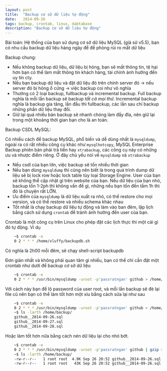 ```yaml
---
layout: post
title:  "Backup cơ sở dữ liệu tự động"
date:   2014-09-26
tags: backup, crontab, linux, dabtabase
description: "Backup cơ sở dữ liệu tự động"
---
```


Bài toán: Hệ thống của bạn sử dụng cơ sở dữ liệu MySQL (giả sử v5.5), bạn có nhu
cầu backup dữ liệu hàng ngày để đề phòng rủi ro mất dữ liệu

Backup chung:

* Nếu không backup dữ liệu, dữ liệu bị hỏng, bạn sẽ mất thông tin, tệ hại hơn 
bạn có thể làm mất thông tin khách hàng, tài chính ảnh hưởng đến uy tín cty.
* Nếu bạn backup dữ liệu và đặt dữ liệu đó trên chính server đó -> nếu server 
đó bị hỏng ổ cứng -> việc backup coi như vô nghĩa
* Thường có 2 loại backup, fullbackup và incremental backup. Full backup nghĩa 
là mỗi lần backup sẽ backup *tất cả mọi thứ*. Incremental backup nghĩa là backup
gia tăng, lần đầu thì fullbackup, các lần sau chỉ backup những phần dữ liệu thay 
đổi.
* Giữ lại quá nhiều bản backup sẽ nhanh chóng làm đầy đĩa, nên giữ lại trong một 
khoảng thời gian bạn cho là an toàn.

Backup CSDL MySQL:

Có nhiều cách để backup MySQL, phổ biến và dễ dùng nhất là `mysqldump`, ngoài ra
có rất nhiều công cụ khác như `mysqlhotcopy`, MySQL Enterprise Backup phiên bản 
phải trả tiền hay `xtrabackup`, các công cụ này có những ưu và nhược điểm riêng. 
Ở đây chủ yếu nói về `mysqldump` và `xtrabackup`

* Nếu csdl của bạn lớn, việc backup sẽ tốn nhiều thời gian
* Nếu bạn dùng `mysqldump` thì cũng nên biết là trong quá trình dump dữ liệu sẽ
bị lock row hoặc lock table tùy loại Storage Engine. User của bạn sẽ không thể
cập nhật gì trên website của bạn. Nếu dữ liệu của bạn nhỏ, backup tốn 1-2ph thì 
không vấn đề gì, những nếu bạn tốn đến tầm 1h thì đó là chuyện rất LỚN.
* Ưu điểm của `mysqldump` là dữ liệu xuất ra nhỏ, có thể restore cho mọi version,
và có thể restore và nhiều schema khác nhau
* Tốt nhất là chạy backup dữ liệu tự động và làm vào ban đêm, lập lịch bằng cách 
sử dụng `crontab` để tránh ảnh hưởng đến user của bạn.

Crontab là một công cụ trên Linux cho phép đặt các lịch thực thi một cái gì đó
tự động. Ví dụ

```bash
	~$ crontab -e
	0 2 * * * /home/xluffy/backupdb.sh
```

Có nghĩa là 2h00 mỗi đêm, sẽ chạy shell-script backupdb

Đơn giản nhất và không phải quan tâm gì nhiều, bạn có thể chỉ cần đặt một crontab
như dưới để backup cơ sở dữ liệu

```bash
	~$ crontab -e
	0 2 * * * /usr/bin/mysqldump -uroot -p'passratngan' github > /home/backup/github.sql
```

Với cách này bạn để lộ password của user root, và mỗi lần backup sẽ đè lại file cũ nên 
bạn có thể làm tốt hơn một xíu bằng cách sửa lại như sau

```bash
	~$ crontab -e
	0 2 * * * /usr/bin/mysqldump -uroot -p'passratngan' github > /home/backup/github_$(date +"%Y-%m-%d").sql
	~$ ls -larth /home/backup/
	github__2014-09-26.sql
	github__2014-09-27.sql
	github__2014-09-28.sql
```

Hoặc làm tốt hơn nữa bằng cách nén dữ liệu lại cho nhỏ bớt.

```bash
	~$ crontab -e
	0 2 * * * /usr/bin/mysqldump -uroot -p'passratngan' github | gzip > /home/backup/github_$(date +"%Y-%m-%d").sql.gz
	~$ ls -larth /home/backup/
	-rw-r--r--   1 root root  4.9K Sep 26 20:52 github__2014-09-26.sql.gz
	-rw-r--r--   1 root root   43K Sep 26 20:52 github__2014-09-26.sql
```







